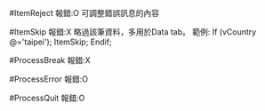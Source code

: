 #ItemReject
  報錯:O
  可調整錯誤訊息的內容
  
#ItemSkip
  報錯:X
  略過該筆資料，多用於Data tab。
  範例:
  If (vCountry @='taipei');
    ItemSkip;
  Endif;
  
#ProcessBreak
  報錯:X
  
#ProcessError
  報錯:O
  
#ProcessQuit
  報錯:O
